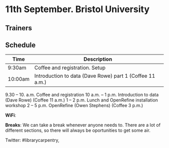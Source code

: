 11th September. Bristol University
==================================


Trainers
--------


Schedule
--------

| Time | Description |
| ---- | ----------- |
| 9:30am | Coffee and registration. Setup |
| 10:00am | Introduction to data (Dave Rowe) part 1 (Coffee 11 a.m.) |


9.30 – 10. a.m.                  Coffee and registration
10 a.m. – 1 p.m.                Introduction to data (Dave Rowe) (Coffee 11 a.m.)
1 – 2 p.m.                            Lunch and OpenRefine installation workshop
2 – 5 p.m.                            OpenRefine (Owen Stephens) (Coffee 3 p.m.)


**WiFi**: 

**Breaks**: We can take a break whenever anyone needs to.  There are a lot of different sections, so there will always be oportunities to get some air.

Twitter: #librarycarpentry, 

